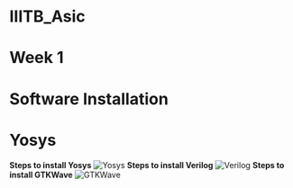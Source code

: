 # IIITB_Asic
# Week 1
# Software Installation
# Yosys
**Steps to install Yosys**
![Yosys](https://github.com/DSatle/IIITB_Asic/assets/140998466/fdff3826-b36f-4cdd-a71b-dce2bf2ab0c1)
**Steps to install Verilog**
![Verilog](https://github.com/DSatle/IIITB_Asic/assets/140998466/91386ca8-fc7d-4d24-b63b-b22c4621ace2)
**Steps to install GTKWave**
![GTKWave](https://github.com/DSatle/IIITB_Asic/assets/140998466/49d1f584-84c9-424b-a3dd-8f901b9fab70)





